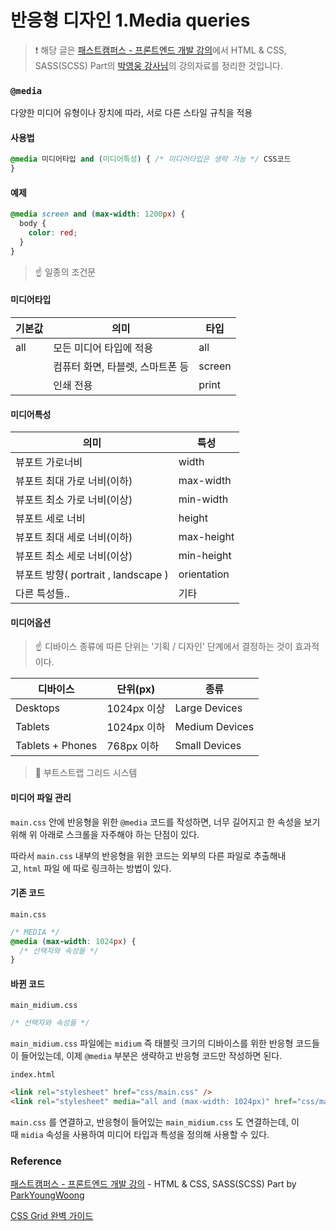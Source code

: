 # 반응형 디자인 1.Media queries

> ❗️ 해당 글은 [패스트캠퍼스 - 프론트엔드 개발 강의](https://www.fastcampus.co.kr/dev_online_react/)에서 HTML & CSS, SASS(SCSS) Part의 [박영웅 강사님](https://github.com/ParkYoungWoong)의 강의자료를 정리한 것입니다.

### **`@media`**

다양한 미디어 유형이나 장치에 따라, 서로 다른 스타일 규칙을 적용

#### **사용법**

```css
@media 미디어타입 and (미디어특성) { /* 미디어타입은 생략 가능 */ CSS코드
}
```

#### **예제**

```css
@media screen and (max-width: 1200px) {
  body {
    color: red;
  }
}
```

> ☝️ 일종의 조건문

#### **미디어타입**

| 기본값 | 의미                             | 타입   |
| ------ | -------------------------------- | ------ |
| all    | 모든 미디어 타입에 적용          | all    |
|        | 컴퓨터 화면, 타블렛, 스마트폰 등 | screen |
|        | 인쇄 전용                        | print  |

#### **미디어특성**

| 의미                                | 특성        |
| ----------------------------------- | ----------- |
| 뷰포트 가로너비                     | width       |
| 뷰포트 최대 가로 너비(이하)         | max-width   |
| 뷰포트 최소 가로 너비(이상)         | min-width   |
| 뷰포트 세로 너비                    | height      |
| 뷰포트 최대 세로 너비(이하)         | max-height  |
| 뷰포트 최소 세로 너비(이상)         | min-height  |
| 뷰포트 방향( portrait , landscape ) | orientation |
| 다른 특성들..                       | 기타        |

#### **미디어옵션**

> ☝️ 디바이스 종류에 따른 단위는 '기획 / 디자인' 단계에서 결정하는 것이 효과적이다.

| 디바이스         | 단위(px)    | 종류           |
| ---------------- | ----------- | -------------- |
| Desktops         | 1024px 이상 | Large Devices  |
| Tablets          | 1024px 이하 | Medium Devices |
| Tablets + Phones | 768px 이하  | Small Devices  |

> 🔗 부트스트랩 그리드 시스템

#### **미디어 파일 관리**

`main.css` 안에 반응형을 위한 `@media` 코드를 작성하면, 너무 길어지고 한 속성을 보기 위해 위 아래로 스크롤을 자주해야 하는 단점이 있다.

따라서 `main.css` 내부의 반응형을 위한 코드는 외부의 다른 파일로 추출해내고, `html` 파일 에 따로 링크하는 방법이 있다.

#### **기존 코드**

`main.css`

```css
/* MEDIA */
@media (max-width: 1024px) {
  /* 선택자와 속성들 */
}
```

#### **바뀐 코드**

`main_midium.css`

```css
/* 선택자와 속성들 */
```

`main_midium.css` 파일에는 `midium` 즉 태블릿 크기의 디바이스를 위한 반응형 코드들이 들어있는데, 이제 `@media` 부분은 생략하고 반응형 코드만 작성하면 된다.

`index.html`

```html
<link rel="stylesheet" href="css/main.css" />
<link rel="stylesheet" media="all and (max-width: 1024px)" href="css/main_medium.css" />
```

`main.css` 를 연결하고, 반응형이 들어있는 `main_midium.css` 도 연결하는데, 이 때 `midia` 속성을 사용하여 미디어 타입과 특성을 정의해 사용할 수 있다.

### Reference

[패스트캠퍼스 - 프론트엔드 개발 강의](https://www.fastcampus.co.kr/dev_online_react/) - HTML & CSS, SASS(SCSS) Part by [ParkYoungWoong](https://github.com/ParkYoungWoong)

[CSS Grid 완벽 가이드](https://heropy.blog/2019/08/17/css-grid/)
